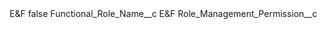<?xml version="1.0" encoding="UTF-8"?>
<CustomMetadata xmlns="http://soap.sforce.com/2006/04/metadata" xmlns:xsi="http://www.w3.org/2001/XMLSchema-instance" xmlns:xsd="http://www.w3.org/2001/XMLSchema">
    <label>E&amp;F</label>
    <protected>false</protected>
    <values>
        <field>Functional_Role_Name__c</field>
        <value xsi:type="xsd:string">E&amp;F</value>
    </values>
    <values>
        <field>Role_Management_Permission__c</field>
        <value xsi:nil="true"/>
    </values>
</CustomMetadata>
